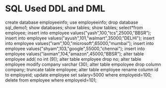 # SQL Used DDL and DML
create database employeeinfo;
use employeeinfo;
drop database sql_demo1;
show databases;
show tables;
show tables;
select*from employee;
insert into employee values("yash",100,"tcs",25000,"BBSR");
insert into employee values("ayush",101,"walmart",35000,"DELHI");
insert into employee values("ram",100,"microsoft",65000,"mumbai");
insert into employee values("shyam",103,"google",55000,"chennai");
insert into employee values("laxman",104,"amazon",45000,"BBSR");
alter table employee add( no int (9));
alter table employee drop no;
alter table employee modify company varchar (30);
alter table empoloyee drop column company;
truncate table employee;
alter table employee rename column id to employeid;
update employee set salary=5000 where employeid=100;
delete from employee where employeid=101;


